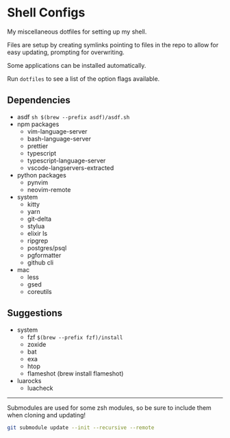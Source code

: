 # Shell Configs

My miscellaneous dotfiles for setting up my shell.

Files are setup by creating symlinks pointing to files in the repo to allow for
easy updating, prompting for overwriting.

Some applications can be installed automatically.

Run `dotfiles` to see a list of the option flags available.

## Dependencies

- asdf `sh $(brew --prefix asdf)/asdf.sh`
- npm packages
  - vim-language-server
  - bash-language-server
  - prettier
  - typescript
  - typescript-language-server
  - vscode-langservers-extracted
- python packages
  - pynvim
  - neovim-remote
- system
  - kitty
  - yarn
  - git-delta
  - stylua
  - elixir ls
  - ripgrep
  - postgres/psql
  - pgformatter
  - github cli
- mac
  - less
  - gsed
  - coreutils

## Suggestions

- system
  - fzf `$(brew --prefix fzf)/install`
  - zoxide
  - bat
  - exa
  - htop
  - flameshot (brew install flameshot)
- luarocks
  - luacheck

---

Submodules are used for some zsh modules, so be sure to include them when cloning and updating!

```sh
git submodule update --init --recursive --remote
```
